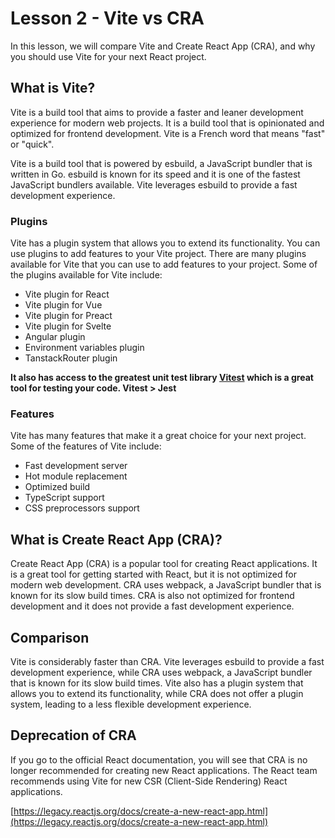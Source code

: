  # Lesson 2 - Vite vs CRA

In this lesson, we will compare Vite and Create React App (CRA), and why you should use Vite for your next React project.

## What is Vite?

Vite is a build tool that aims to provide a faster and leaner development experience for modern web projects. It is a build tool that is opinionated and optimized for frontend development. Vite is a French word that means "fast" or "quick".

Vite is a build tool that is powered by esbuild, a JavaScript bundler that is written in Go. esbuild is known for its speed and it is one of the fastest JavaScript bundlers available. Vite leverages esbuild to provide a fast development experience.

### Plugins

Vite has a plugin system that allows you to extend its functionality. You can use plugins to add features to your Vite project. There are many plugins available for Vite that you can use to add features to your project. Some of the plugins available for Vite include:

- Vite plugin for React
- Vite plugin for Vue
- Vite plugin for Preact
- Vite plugin for Svelte
- Angular plugin
- Environment variables plugin
- TanstackRouter plugin

**It also has access to the greatest unit test library [Vitest](https://vitest.dev/) which is a great tool for testing your code. Vitest > Jest**

### Features

Vite has many features that make it a great choice for your next project. Some of the features of Vite include:

- Fast development server
- Hot module replacement
- Optimized build
- TypeScript support
- CSS preprocessors support

## What is Create React App (CRA)?

Create React App (CRA) is a popular tool for creating React applications. It is a great tool for getting started with React, but it is not optimized for modern web development. CRA uses webpack, a JavaScript bundler that is known for its slow build times. CRA is also not optimized for frontend development and it does not provide a fast development experience.


## Comparison

Vite is considerably faster than CRA. Vite leverages esbuild to provide a fast development experience, while CRA uses webpack, a JavaScript bundler that is known for its slow build times. Vite also has a plugin system that allows you to extend its functionality, while CRA does not offer a plugin system, leading to a less flexible development experience.

## Deprecation of CRA

If you go to the official React documentation, you will see that CRA is no longer recommended for creating new React applications. The React team recommends using Vite for new CSR (Client-Side Rendering) React applications.

[https://legacy.reactjs.org/docs/create-a-new-react-app.html](https://legacy.reactjs.org/docs/create-a-new-react-app.html)